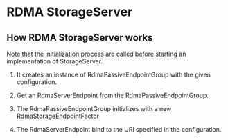 # RDMA StorageServer

## How RDMA StorageServer works

Note that the initialization process are called before starting an implementation of StorageServer.

1. It creates an instance of RdmaPassiveEndpointGroup with the given configuration.

2. Get an RdmaServerEndpoint from the RdmaPassiveEndpointGroup.

3. The RdmaPassiveEndpointGroup initializes with a new RdmaStorageEndpointFactor

4. The RdmaServerEndpoint bind to the URI specified in the configuration.



